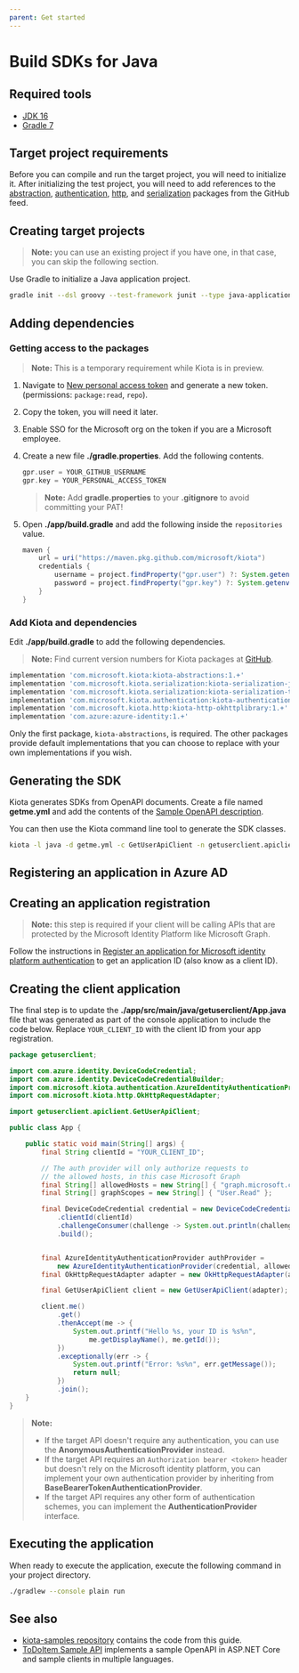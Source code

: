 ```yaml
---
parent: Get started
---
```


# Build SDKs for Java

## Required tools

- [JDK 16](https://adoptopenjdk.net/)
- [Gradle 7](https://gradle.org/install/)

## Target project requirements

Before you can compile and run the target project, you will need to initialize it. After initializing the test project, you will need to add references to the [abstraction](https://github.com/microsoft/kiota/tree/main/abstractions/java), [authentication](https://github.com/microsoft/kiota/tree/main/authentication/java/azure), [http](https://github.com/microsoft/kiota/tree/main/http/java/okhttp), and [serialization](https://github.com/microsoft/kiota/tree/main/serialization/java/json) packages from the GitHub feed.

## Creating target projects

> **Note:** you can use an existing project if you have one, in that case, you can skip the following section.

Use Gradle to initialize a Java application project.

```bash
gradle init --dsl groovy --test-framework junit --type java-application --project-name getuserclient --package getuserclient
```

## Adding dependencies

### Getting access to the packages

> **Note:** This is a temporary requirement while Kiota is in preview.

1. Navigate to [New personal access token](https://github.com/settings/tokens/new) and generate a new token. (permissions: `package:read`, `repo`).
1. Copy the token, you will need it later.
1. Enable SSO for the Microsoft org on the token if you are a Microsoft employee.

1. Create a new file **./gradle.properties**. Add the following contents.

    ```groovy
    gpr.user = YOUR_GITHUB_USERNAME
    gpr.key = YOUR_PERSONAL_ACCESS_TOKEN
    ```

    > **Note:** Add **gradle.properties** to your **.gitignore** to avoid committing your PAT!

1. Open **./app/build.gradle** and add the following inside the `repositories` value.

    ```groovy
    maven {
        url = uri("https://maven.pkg.github.com/microsoft/kiota")
        credentials {
            username = project.findProperty("gpr.user") ?: System.getenv("USERNAME")
            password = project.findProperty("gpr.key") ?: System.getenv("TOKEN")
        }
    }
    ```

### Add Kiota and dependencies

Edit **./app/build.gradle** to add the following dependencies.

> **Note:** Find current version numbers for Kiota packages at [GitHub](https://github.com/orgs/microsoft/packages?repo_name=kiota&ecosystem=maven).

```groovy
implementation 'com.microsoft.kiota:kiota-abstractions:1.+'
implementation 'com.microsoft.kiota.serialization:kiota-serialization-json:1.+'
implementation 'com.microsoft.kiota.serialization:kiota-serialization-text:1.+'
implementation 'com.microsoft.kiota.authentication:kiota-authentication-azure:1.+'
implementation 'com.microsoft.kiota.http:kiota-http-okhttplibrary:1.+'
implementation 'com.azure:azure-identity:1.+'
```

Only the first package, `kiota-abstractions`, is required. The other packages provide default implementations that you can choose to replace with your own implementations if you wish.

## Generating the SDK

Kiota generates SDKs from OpenAPI documents. Create a file named **getme.yml** and add the contents of the [Sample OpenAPI description](reference-openapi.md).

You can then use the Kiota command line tool to generate the SDK classes.

```bash
kiota -l java -d getme.yml -c GetUserApiClient -n getuserclient.apiclient -o ./app/src/main/java/getuserclient/apiclient
```

## Registering an application in Azure AD

## Creating an application registration

> **Note:** this step is required if your client will be calling APIs that are protected by the Microsoft Identity Platform like Microsoft Graph.

Follow the instructions in [Register an application for Microsoft identity platform authentication](register-app.md) to get an application ID (also know as a client ID).

## Creating the client application

The final step is to update the **./app/src/main/java/getuserclient/App.java** file that was generated as part of the console application to include the code below. Replace `YOUR_CLIENT_ID` with the client ID from your app registration.

```java
package getuserclient;

import com.azure.identity.DeviceCodeCredential;
import com.azure.identity.DeviceCodeCredentialBuilder;
import com.microsoft.kiota.authentication.AzureIdentityAuthenticationProvider;
import com.microsoft.kiota.http.OkHttpRequestAdapter;

import getuserclient.apiclient.GetUserApiClient;

public class App {

    public static void main(String[] args) {
        final String clientId = "YOUR_CLIENT_ID";

        // The auth provider will only authorize requests to
        // the allowed hosts, in this case Microsoft Graph
        final String[] allowedHosts = new String[] { "graph.microsoft.com" };
        final String[] graphScopes = new String[] { "User.Read" };

        final DeviceCodeCredential credential = new DeviceCodeCredentialBuilder()
            .clientId(clientId)
            .challengeConsumer(challenge -> System.out.println(challenge.getMessage()))
            .build();


        final AzureIdentityAuthenticationProvider authProvider =
            new AzureIdentityAuthenticationProvider(credential, allowedHosts, graphScopes);
        final OkHttpRequestAdapter adapter = new OkHttpRequestAdapter(authProvider);

        final GetUserApiClient client = new GetUserApiClient(adapter);

        client.me()
            .get()
            .thenAccept(me -> {
                System.out.printf("Hello %s, your ID is %s%n",
                    me.getDisplayName(), me.getId());
            })
            .exceptionally(err -> {
                System.out.printf("Error: %s%n", err.getMessage());
                return null;
            })
            .join();
    }
}
```

> **Note:**
>
> - If the target API doesn't require any authentication, you can use the **AnonymousAuthenticationProvider** instead.
> - If the target API requires an `Authorization bearer <token>` header but doesn't rely on the Microsoft identity platform, you can implement your own authentication provider by inheriting from **BaseBearerTokenAuthenticationProvider**.
> - If the target API requires any other form of authentication schemes, you can implement the **AuthenticationProvider** interface.

## Executing the application

When ready to execute the application, execute the following command in your project directory.

```bash
./gradlew --console plain run
```

## See also

- [kiota-samples repository](https://github.com/microsoft/kiota-samples/tree/main/get-started/java) contains the code from this guide.
- [ToDoItem Sample API](https://github.com/microsoft/kiota-samples/tree/main/sample-api) implements a sample OpenAPI in ASP.NET Core and sample clients in multiple languages.
